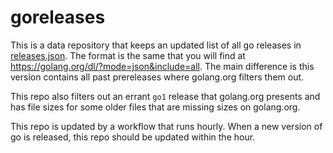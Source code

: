 # goreleases

This is a data repository that keeps an updated list of all go releases in 
[releases.json](https://raw.githubusercontent.com/WillAbides/goreleases/main/releases.json). The format is the same that 
you will find at https://golang.org/dl/?mode=json&include=all. The main difference is this version contains all past 
prereleases where golang.org filters them out.

This repo also filters out an errant `go1` release that golang.org presents and has file sizes for some older files that
are missing sizes on golang.org.

This repo is updated by a workflow that runs hourly. When a new version of go is released, this repo should be updated 
within the hour.
